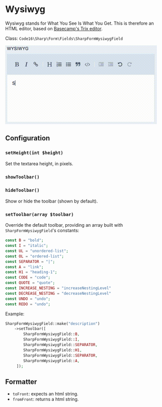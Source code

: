 # Wysiwyg

Wysiwyg stands for What You See Is What You Get. This is therefore an HTML editor, based on [Basecamp's Trix editor](https://github.com/basecamp/trix).

Class: `Code16\Sharp\Form\Fields\SharpFormWysiwygField`

![Example](./wysiwyg.gif)


## Configuration


### `setHeight(int $height)`

Set the textarea height, in pixels.

### `showToolbar()`
### `hideToolbar()`

Show or hide the toolbar (shown by default).

### `setToolbar(array $toolbar)`

Override the default toolbar, providing an array built with `SharpFormWysiwygField`'s constants:

```php
const B = "bold";
const I = "italic";
const UL = "unordered-list";
const OL = "ordered-list";
const SEPARATOR = "|";
const A = "link";
const H1 = "heading-1";
const CODE = "code";
const QUOTE = "quote";
const INCREASE_NESTING = "increaseNestingLevel"
const DECREASE_NESTING = "decreaseNestingLevel"
const UNDO = "undo";
const REDO = "undo";
```

Example:

```php
SharpFormWysiwygField::make("description")
    ->setToolbar([
        SharpFormWysiwygField::B,
        SharpFormWysiwygField::I,
        SharpFormWysiwygField::SEPARATOR,
        SharpFormWysiwygField::H1,
        SharpFormWysiwygField::SEPARATOR,
        SharpFormWysiwygField::A,
     ]);
```

## Formatter

- `toFront`: expects an html string.
- `fromFront`: returns a html string.
